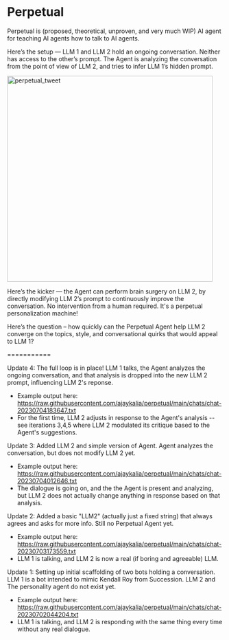 # Perpetual
Perpetual is (proposed, theoretical, unproven, and very much WIP) AI agent for teaching AI agents how to talk to AI agents.

Here’s the setup — LLM 1 and LLM 2 hold an ongoing conversation. Neither has access to the other’s prompt. The Agent is analyzing the conversation from the point of view of LLM 2, and tries to infer LLM 1’s hidden prompt.

<img width="479" alt="perpetual_tweet" src="https://github.com/ajaykalia/perpetual/assets/614656/efb1a5e3-58b6-4f3f-877c-052c6db2b657">

Here’s the kicker — the Agent can perform brain surgery on LLM 2, by directly modifying LLM 2’s prompt to continuously improve the conversation. No intervention from a human required. It's a perpetual personalization machine!

Here’s the question – how quickly can the Perpetual Agent help LLM 2 converge on the topics, style, and conversational quirks that would appeal to LLM 1?

===========

Update 4: The full loop is in place! LLM 1 talks, the Agent analyzes the ongoing conversation, and that analysis is dropped into the new LLM 2 prompt, influencing LLM 2's reponse.
- Example output here: https://raw.githubusercontent.com/ajaykalia/perpetual/main/chats/chat-20230704183647.txt
- For the first time, LLM 2 adjusts in response to the Agent's analysis -- see iterations 3,4,5 where LLM 2 modulated its critique based to the Agent's suggestions.

Update 3: Added LLM 2 and simple version of Agent. Agent analyzes the conversation, but does not modify LLM 2 yet.
- Example output here: https://raw.githubusercontent.com/ajaykalia/perpetual/main/chats/chat-20230704012646.txt
- The dialogue is going on, and the the Agent is present and analyzing, but LLM 2 does not actually change anything in response based on that analysis.


Update 2: Added a basic "LLM2" (actually just a fixed string) that always agrees and asks for more info. Still no Perpetual Agent yet.
- Example output here: https://raw.githubusercontent.com/ajaykalia/perpetual/main/chats/chat-20230703173559.txt
- LLM 1 is talking, and LLM 2 is now a real (if boring and agreeable) LLM.


Update 1: Setting up initial scaffolding of two bots holding a conversation. LLM 1 is a bot intended to mimic Kendall Roy from Succession. LLM 2 and The personality agent do not exist yet.
- Example output here: https://raw.githubusercontent.com/ajaykalia/perpetual/main/chats/chat-20230702044204.txt
- LLM 1 is talking, and LLM 2 is responding with the same thing every time without any real dialogue.
